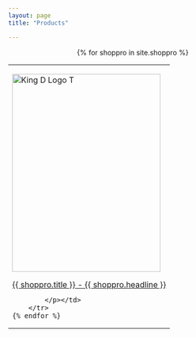```yaml
---
layout: page
title: "Products"

---
```


<center>
<table>
	{% for shoppro in site.shoppro %}
		<tr>
			<td><p>
			<a href="{{ shoppro.url }}"><img src="{{ shoppro.picture }}" width="300" height="400" title="King D Logo T" /> <br> <center> {{ shoppro.title }} - {{ shoppro.headline }} </center>

</a>
			
			</p></td>
		</tr>
	{% endfor %}
</table>
</center>
